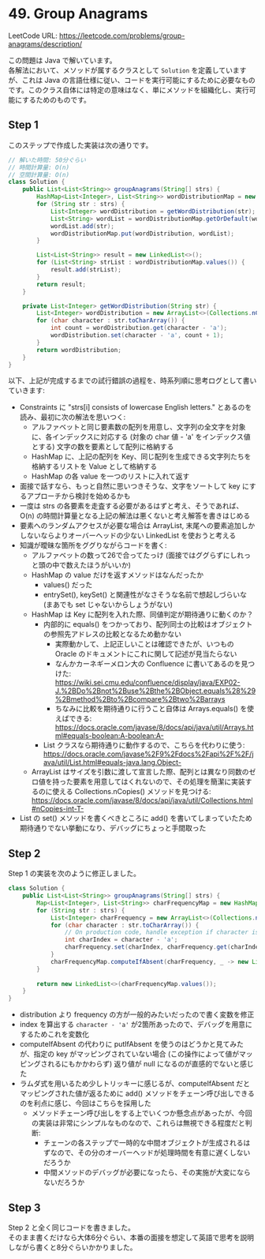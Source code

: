 # 49. Group Anagrams

LeetCode URL: https://leetcode.com/problems/group-anagrams/description/

この問題は Java で解いています。  
各解法において、メソッドが属するクラスとして `Solution` を定義していますが、これは Java の言語仕様に従い、コードを実行可能にするために必要なものです。このクラス自体には特定の意味はなく、単にメソッドを組織化し、実行可能にするためのものです。

## Step 1

このステップで作成した実装は次の通りです。

```java
// 解いた時間: 50分ぐらい
// 時間計算量: O(n)
// 空間計算量: O(n)
class Solution {
    public List<List<String>> groupAnagrams(String[] strs) {
        HashMap<List<Integer>, List<String>> wordDistributionMap = new HashMap<>();
        for (String str : strs) {
            List<Integer> wordDistribution = getWordDistribution(str);
            List<String> wordList = wordDistributionMap.getOrDefault(wordDistribution, new LinkedList<>());
            wordList.add(str);
            wordDistributionMap.put(wordDistribution, wordList);
        }

        List<List<String>> result = new LinkedList<>();
        for (List<String> strList : wordDistributionMap.values()) {
            result.add(strList);
        }
        return result;
    }

    private List<Integer> getWordDistribution(String str) {
        List<Integer> wordDistribution = new ArrayList<>(Collections.nCopies(26, 0));
        for (char character : str.toCharArray()) {
            int count = wordDistribution.get(character - 'a');
            wordDistribution.set(character - 'a', count + 1);
        }
        return wordDistribution;
    }
}
```

以下、上記が完成するまでの試行錯誤の過程を、時系列順に思考ログとして書いていきます:

- Constraints に "strs[i] consists of lowercase English letters." とあるのを読み、最初に次の解法を思いつく: 
    - アルファベットと同じ要素数の配列を用意し、文字列の全文字を対象に、各インデックスに対応する (対象の char 値 - 'a' をインデックス値とする) 文字の数を要素として配列に格納する
    - HashMap に、上記の配列を Key、同じ配列を生成できる文字列たちを格納するリストを Value として格納する
    - HashMap の各 value を一つのリストに入れて返す
- 面接で話すなら、もっと自然に思いつきそうな、文字をソートして key にするアプローチから検討を始めるかも
- 一度は strs の各要素を走査する必要があるはずと考え、そうであれば、O(n) の時間計算量となる上記の解法は悪くないと考え解答を書きはじめる
- 要素へのランダムアクセスが必要な場合は ArrayList, 末尾への要素追加しかしないならよりオーバーヘッドの少ない LinkedList を使おうと考える
- 知識が曖昧な箇所をググりながらコードを書く:
    - アルファベットの数って26で合ってたっけ (面接ではググらずにしれっと頭の中で数えたほうがいいか)
    - HashMap の value だけを返すメソッドはなんだったか
        - values() だった
        - entrySet(), keySet() と関連性がなさそうな名前で想起しづらいな (まあでも set じゃないからしょうがない)
    - HashMap は Key に配列を入れた際、同値判定が期待通りに動くのか？
        - 内部的に equals() をつかっており、配列同士の比較はオブジェクトの参照先アドレスの比較となるため動かない
            - 実際動かして、上記正しいことは確認できたが、いつもの Oracle のドキュメントにこれに関して記述が見当たらない
            - なんかカーネギーメロン大の Confluence に書いてあるのを見つけた: https://wiki.sei.cmu.edu/confluence/display/java/EXP02-J.%2BDo%2Bnot%2Buse%2Bthe%2BObject.equals%28%29%2Bmethod%2Bto%2Bcompare%2Btwo%2Barrays
            - ちなみに比較を期待通りに行うこと自体は Arrays.equals() を使えばできる: https://docs.oracle.com/javase/8/docs/api/java/util/Arrays.html#equals-boolean:A-boolean:A-
        - List クラスなら期待通りに動作するので、こちらを代わりに使う: https://docs.oracle.com/javase%2F9%2Fdocs%2Fapi%2F%2F/java/util/List.html#equals-java.lang.Object-
    - ArrayList はサイズを引数に渡して宣言した際、配列とは異なり同数のゼロ値を持った要素を用意してはくれないので、その処理を簡潔に実装するのに使える Collections.nCopies() メソッドを見つける: https://docs.oracle.com/javase/8/docs/api/java/util/Collections.html#nCopies-int-T-
- List の set() メソッドを書くべきところに add() を書いてしまっていたため期待通りでない挙動になり、デバッグにちょっと手間取った

## Step 2

Step 1 の実装を次のように修正しました。 

```java
class Solution {
    public List<List<String>> groupAnagrams(String[] strs) {
        Map<List<Integer>, List<String>> charFrequencyMap = new HashMap<>();
        for (String str : strs) {
            List<Integer> charFrequency = new ArrayList<>(Collections.nCopies(26, 0));
            for (char character : str.toCharArray()) {
                // On production code, handle exception if character is not a lowercase English letter.
                int charIndex = character - 'a';
                charFrequency.set(charIndex, charFrequency.get(charIndex) + 1);
            }
            charFrequencyMap.computeIfAbsent(charFrequency, _ -> new LinkedList<>()).add(str);
        }
        
        return new LinkedList<>(charFrequencyMap.values());
    }
}
```

- distribution より frequency の方が一般的みたいだったので書く変数を修正
- index を算出する `character - 'a'` が2箇所あったので、デバッグを用意にするためこれを変数化
- computeIfAbsent の代わりに putIfAbsent を使うのはどうかと見てみたが、指定の key がマッピングされていない場合 (この操作によって値がマッピングされるにもかかわらず) 返り値が null になるのが直感的でないと感じた
- ラムダ式を用いるため少しトリッキーに感じるが、computeIfAbsent だとマッピングされた値が返るために add() メソッドをチェーン呼び出しできるのを利点に感じ、今回はこちらを採用した
    - メソッドチェーン呼び出しをする上でいくつか懸念点があったが、今回の実装は非常にシンプルなものなので、これらは無視できる程度だと判断:
        - チェーンの各ステップで一時的な中間オブジェクトが生成されるはずなので、その分のオーバーヘッドが処理時間を有意に遅くしないだろうか
        - 中間メソッドのデバッグが必要になったら、その実施が大変にならないだろうか

## Step 3

Step 2 と全く同じコードを書きました。  
そのまま書くだけなら大体6分ぐらい、本番の面接を想定して英語で思考を説明しながら書くと8分ぐらいかかりました。

